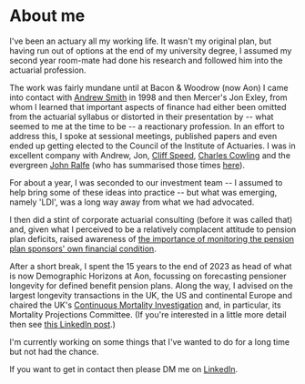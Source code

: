 # About me

I've been an actuary all my working life. It wasn't my original plan, but having run out of options at the end of my university degree, I assumed my second year room-mate had done his research and followed him into the actuarial profession.

The work was fairly mundane until at Bacon & Woodrow (now Aon) I came into contact with [Andrew Smith](https://www.linkedin.com/in/andrew-smith-2ab92a7/) in 1998 and then Mercer's Jon Exley, from whom I learned that important aspects of finance had either been omitted from the actuarial syllabus or distorted in their presentation by -- what seemed to me at the time to be -- a reactionary profession. In an effort to address this, I spoke at sessional meetings, published papers and even ended up getting elected to the Council of the Institute of Actuaries. I was in excellent company with Andrew, Jon, [Cliff Speed](https://www.linkedin.com/in/cliff-speed-7a6011121/), [Charles Cowling](https://www.linkedin.com/in/charles-cowling-99639843/) and the evergreen [John Ralfe](https://www.linkedin.com/in/john-ralfe-19106829/) (who has summarised those times [here]( http://www.johnralfe.com/main_pages.php?page_num=16)).

For about a year, I was seconded to our investment team -- I assumed to help bring some of these ideas into practice -- but what was emerging, namely 'LDI', was a long way away from what we had advocated.

I then did a stint of corporate actuarial consulting (before it was called that) and, given what I perceived to be a relatively complacent attitude to pension plan deficits, raised awareness of [the importance of monitoring the pension plan sponsors' own financial condition](https://www.actuaries.org.uk/system/files/documents/pdf/sponsorcovenantrep.pdf).

After a short break, I spent the 15 years to the end of 2023 as head of what is now Demographic Horizons at Aon, focussing on forecasting pensioner longevity for defined benefit pension plans. Along the way, I advised on the largest longevity transactions in the UK, the US and continental Europe and chaired the UK's [Continuous Mortality Investigation](https://www.actuaries.org.uk/learn-and-develop/continuous-mortality-investigation) and, in particular, its Mortality Projections Committee. (If you're interested in a little more detail then see [this LinkedIn post](https://www.linkedin.com/pulse/leaving-aon-demographic-horizons-tim-gordon-3josc).)

I'm currently working on some things that I've wanted to do for a long time but not had the chance.

If you want to get in contact then please DM me on [LinkedIn](https://www.linkedin.com/in/tim-gordon-8b59b180/).